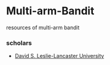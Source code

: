 # Multi-arm-Bandit
resources of multi-arm bandit


### scholars
- [David S. Leslie-Lancaster University](https://scholar.google.co.uk/citations?user=ev_o35QAAAAJ&hl=en)
